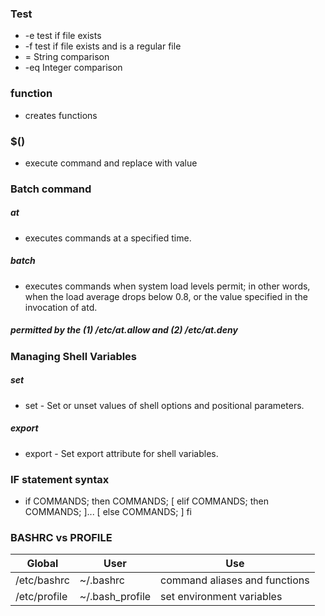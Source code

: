 

### Test

* -e test if file exists
* -f test if file exists and is a regular file
* = String comparison
* -eq Integer comparison

### function

* creates functions

### $() 

* execute command and replace with value

### Batch command

##### at

* executes commands at a specified time. 

##### batch

* executes commands when system load levels permit; in other words, 
when the load average drops below 0.8, or the value specified in 
the invocation of atd. 

##### permitted by the (1) /etc/at.allow and (2) /etc/at.deny

### Managing Shell Variables

##### set

* set - Set or unset values of shell options and positional parameters.

##### export

* export - Set export attribute for shell variables.

### IF statement syntax

* if COMMANDS; then COMMANDS; [ elif COMMANDS; then COMMANDS; ]... [ else COMMANDS; ] fi

### BASHRC vs PROFILE

| Global | User | Use |
|---------|-----|------|
| /etc/bashrc | ~/.bashrc | command aliases and functions |
| /etc/profile | ~/.bash_profile | set environment variables |
<!--stackedit_data:
eyJoaXN0b3J5IjpbMzg2NTExMTg3XX0=
-->
